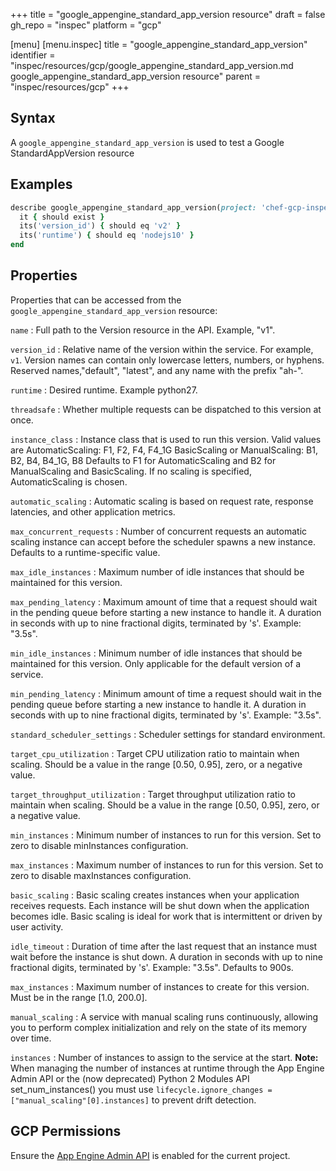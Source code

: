 +++
title = "google_appengine_standard_app_version resource"
draft = false
gh_repo = "inspec"
platform = "gcp"

[menu]
  [menu.inspec]
    title = "google_appengine_standard_app_version"
    identifier = "inspec/resources/gcp/google_appengine_standard_app_version.md google_appengine_standard_app_version resource"
    parent = "inspec/resources/gcp"
+++

## Syntax

A `google_appengine_standard_app_version` is used to test a Google StandardAppVersion resource

## Examples

```ruby
describe google_appengine_standard_app_version(project: 'chef-gcp-inspec', location: 'europe-west2', version_id: 'v2', service: 'default') do
  it { should exist }
  its('version_id') { should eq 'v2' }
  its('runtime') { should eq 'nodejs10' }
end
```

## Properties

Properties that can be accessed from the `google_appengine_standard_app_version` resource:

`name`
: Full path to the Version resource in the API. Example, "v1".

`version_id`
: Relative name of the version within the service. For example, `v1`. Version names can contain only lowercase letters, numbers, or hyphens. Reserved names,"default", "latest", and any name with the prefix "ah-".

`runtime`
: Desired runtime. Example python27.

`threadsafe`
: Whether multiple requests can be dispatched to this version at once.

`instance_class`
: Instance class that is used to run this version. Valid values are AutomaticScaling: F1, F2, F4, F4_1G BasicScaling or ManualScaling: B1, B2, B4, B4_1G, B8 Defaults to F1 for AutomaticScaling and B2 for ManualScaling and BasicScaling. If no scaling is specified, AutomaticScaling is chosen.

`automatic_scaling`
: Automatic scaling is based on request rate, response latencies, and other application metrics.

`max_concurrent_requests`
: Number of concurrent requests an automatic scaling instance can accept before the scheduler spawns a new instance. Defaults to a runtime-specific value.

`max_idle_instances`
: Maximum number of idle instances that should be maintained for this version.

`max_pending_latency`
: Maximum amount of time that a request should wait in the pending queue before starting a new instance to handle it. A duration in seconds with up to nine fractional digits, terminated by 's'. Example: "3.5s".

`min_idle_instances`
: Minimum number of idle instances that should be maintained for this version. Only applicable for the default version of a service.

`min_pending_latency`
: Minimum amount of time a request should wait in the pending queue before starting a new instance to handle it. A duration in seconds with up to nine fractional digits, terminated by 's'. Example: "3.5s".

`standard_scheduler_settings`
: Scheduler settings for standard environment.

  `target_cpu_utilization`
  : Target CPU utilization ratio to maintain when scaling. Should be a value in the range [0.50, 0.95], zero, or a negative value.

  `target_throughput_utilization`
  : Target throughput utilization ratio to maintain when scaling. Should be a value in the range [0.50, 0.95], zero, or a negative value.

  `min_instances`
  : Minimum number of instances to run for this version. Set to zero to disable minInstances configuration.

  `max_instances`
  : Maximum number of instances to run for this version. Set to zero to disable maxInstances configuration.

`basic_scaling`
: Basic scaling creates instances when your application receives requests. Each instance will be shut down when the application becomes idle. Basic scaling is ideal for work that is intermittent or driven by user activity.

`idle_timeout`
: Duration of time after the last request that an instance must wait before the instance is shut down. A duration in seconds with up to nine fractional digits, terminated by 's'. Example: "3.5s". Defaults to 900s.

`max_instances`
: Maximum number of instances to create for this version. Must be in the range [1.0, 200.0].

`manual_scaling`
: A service with manual scaling runs continuously, allowing you to perform complex initialization and rely on the state of its memory over time.

`instances`
: Number of instances to assign to the service at the start. **Note:** When managing the number of instances at runtime through the App Engine Admin API or the (now deprecated) Python 2 Modules API set_num_instances() you must use `lifecycle.ignore_changes = ["manual_scaling"[0].instances]` to prevent drift detection.

## GCP Permissions

Ensure the [App Engine Admin API](https://console.cloud.google.com/apis/library/appengine.googleapis.com/) is enabled for the current project.
